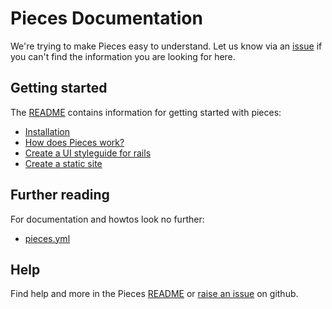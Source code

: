 # Pieces Documentation

We're trying to make Pieces easy to understand. Let us know via an [issue][issue]
if you can't find the information you are looking for here.

## Getting started

The [README][README] contains information for getting started with pieces:

 - [Installation](https://github.com/drpheltright/pieces/blob/master/README.md#installation)
 - [How does Pieces work?](https://github.com/drpheltright/pieces/blob/master/README.md#how-it-works)
 - [Create a UI styleguide for rails](https://github.com/drpheltright/pieces/blob/master/README.md#using-with-rails)
 - [Create a static site](https://github.com/drpheltright/pieces/blob/master/README.md#create-static-site)

## Further reading

For documentation and howtos look no further:

 - [pieces.yml](https://github.com/drpheltright/pieces/blob/master/docs/configuration.md)

## Help

Find help and more in the Pieces [README][README] or [raise an issue][issue] on
github.

[README]: https://github.com/drpheltright/pieces/blob/master/README.md
[issue]: https://github.com/drpheltright/pieces/issues
